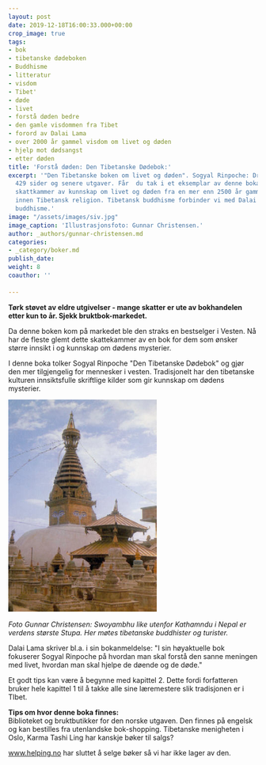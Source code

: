 ```yaml
---
layout: post
date: 2019-12-18T16:00:33.000+00:00
crop_image: true
tags:
- bok
- tibetanske dødeboken
- Buddhisme
- litteratur
- visdom
- Tibet'
- døde
- livet
- forstå døden bedre
- den gamle visdommen fra Tibet
- forord av Dalai Lama
- over 2000 år gammel visdom om livet og døden
- hjelp mot dødsangst
- etter døden
title: 'Forstå døden: Den Tibetanske Dødebok:'
excerpt: '"Den Tibetanske boken om livet og døden". Sogyal Rinpoche: Dreyer 1996.
  429 sider og senere utgaver. Får  du tak i et eksemplar av denne boka har du et
  skattkammer av kunnskap om livet og døden fra en mer enn 2500 år gammel tradisjon
  innen Tibetansk religion. Tibetansk buddhisme forbinder vi med Dalai Lama og tantrisk
  buddhisme.'
image: "/assets/images/siv.jpg"
image_caption: 'Illustrasjonsfoto: Gunnar Christensen.'
author: _authors/gunnar-christensen.md
categories:
- _category/boker.md
publish_date: 
weight: 8
coauthor: ''

---
```

**Tørk støvet av eldre utgivelser - mange skatter er ute av bokhandelen etter kun to år. Sjekk bruktbok-markedet.**

Da denne boken kom på markedet ble den straks en bestselger i Vesten. Nå har de fleste glemt dette skattekammer av en bok for dem som ønsker større innsikt i og kunnskap om dødens mysterier.

I denne boka tolker Sogyal Rinpoche "Den Tibetanske Dødebok" og gjør den mer tilgjengelig for mennesker i vesten. Tradisjonelt har den tibetanske kulturen innsiktsfulle skriftlige kilder som gir kunnskap om dødens mysterier.

![](/assets/images/stupanepal.jpg)

_Foto Gunnar Christensen: Swoyambhu like utenfor Kathamndu i Nepal er verdens største Stupa. Her møtes tibetanske buddhister og turister._

Dalai Lama skriver bl.a. i sin bokanmeldelse: "I sin høyaktuelle bok fokuserer Sogyal Rinpoche på hvordan man skal forstå den sanne meningen med livet, hvordan man skal hjelpe de døende og de døde."

Et godt tips kan være å begynne med kapittel 2. Dette fordi forfatteren bruker hele kapittel 1 til å takke alle sine læremestere slik tradisjonen er i TIbet.

**Tips om hvor denne boka finnes:**  
Biblioteket og bruktbutikker for den norske utgaven. Den finnes på engelsk og kan bestilles fra utenlandske bok-shopping. Tibetanske menigheten i Oslo, Karma Tashi Ling har kanskje bøker til salgs?

www.helping.no har sluttet å selge bøker så vi har ikke lager av den.